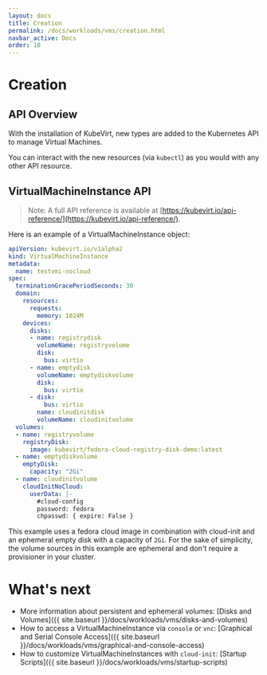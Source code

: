 ```yaml
---
layout: docs
title: Creation
permalink: /docs/workloads/vms/creation.html
navbar_active: Docs
order: 10
---
```


# Creation

## API Overview

With the installation of KubeVirt, new types are added to the Kubernetes API to manage Virtual Machines.

You can interact with the new resources \(via `kubectl`\) as you would with any other API resource.

## VirtualMachineInstance API

> Note: A full API reference is available at [https://kubevirt.io/api-reference/](https://kubevirt.io/api-reference/).

Here is an example of a VirtualMachineInstance object:

```yaml
apiVersion: kubevirt.io/v1alpha2
kind: VirtualMachineInstance
metadata:
  name: testvmi-nocloud
spec:
  terminationGracePeriodSeconds: 30
  domain:
    resources:
      requests:
        memory: 1024M
    devices:
      disks:
      - name: registrydisk
        volumeName: registryvolume
        disk:
          bus: virtio
      - name: emptydisk
        volumeName: emptydiskvolume
        disk:
          bus: virtio
      - disk:
          bus: virtio
        name: cloudinitdisk
        volumeName: cloudinitvolume
  volumes:
  - name: registryvolume
    registryDisk:
      image: kubevirt/fedora-cloud-registry-disk-demo:latest
  - name: emptydiskvolume
    emptyDisk:
      capacity: "2Gi"
  - name: cloudinitvolume
    cloudInitNoCloud:
      userData: |-
        #cloud-config
        password: fedora
        chpasswd: { expire: False }
```

This example uses a fedora cloud image in combination with cloud-init and an
ephemeral empty disk with a capacity of `2Gi`. For the sake of simplicity, the
volume sources in this example are ephemeral and don't require a provisioner in
your cluster.

# What's next

 * More information about persistent and ephemeral volumes: [Disks and Volumes]({{ site.baseurl }}/docs/workloads/vms/disks-and-volumes)
 * How to access a VirtualMachineInstance via `console` or `vnc`: [Graphical and Serial Console Access]({{ site.baseurl }}/docs/workloads/vms/graphical-and-console-access)
 * How to customize VirtualMachineInstances with `cloud-init`: [Startup Scripts]({{ site.baseurl }}/docs/workloads/vms/startup-scripts)
